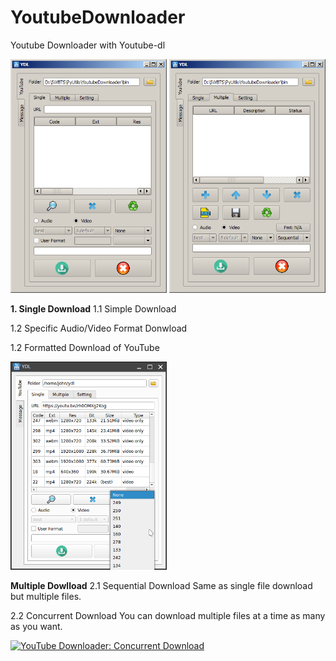 # YoutubeDownloader
Youtube Downloader with Youtube-dl
<p float="left">
  <img src="/img/single-dn.png" width="250"/>
  <img src="/img/multi-dn.png" width="250"/> 
</p>

**1. Single Download**
1.1 Simple Download

1.2 Specific Audio/Video Format Donwload

1.2 Formatted Download of YouTube
<p float="left">
  <img src="/img/ydl-single-dn-04.png" width="250"/>
</p>


**Multiple Dowlload**
2.1 Sequential Download
Same as single file download but multiple files.

2.2 Concurrent Download
You can download multiple files at a time as many as you want.

[![YouTube Downloader: Concurrent Download](https://img.youtube.com/vi/2mN8Hd0L1pg/0.jpg)](https://www.youtube.com/watch?v=2mN8Hd0L1pg)

